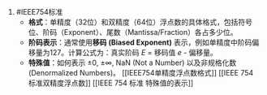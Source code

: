 1. #IEEE754标准
	*   **格式**：单精度（32位）和双精度（64位）浮点数的具体格式，包括符号位、阶码（Exponent）、尾数（Mantissa/Fraction）各占多少位。
    *   **阶码表示**：通常使用**移码 (Biased Exponent)** 表示，例如单精度中阶码偏移量为127。计算公式为：真实阶码 $E$ = 移码值 $e$ - 偏移量。
    *   **特殊值**：如何表示 $\pm0$, $\pm\infty$, NaN (Not a Number) 以及非规格化数 (Denormalized Numbers)。
[[IEEE754单精度浮点数格式]] [[IEEE 754 标准双精度浮点数]] [[IEEE 754 标准 特殊值的表示]] 